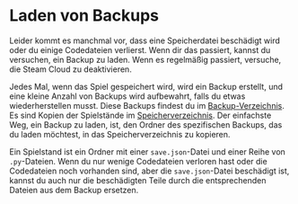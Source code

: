 # Laden von Backups
Leider kommt es manchmal vor, dass eine Speicherdatei beschädigt wird oder du einige Codedateien verlierst. Wenn dir das passiert, kannst du versuchen, ein Backup zu laden. Wenn es regelmäßig passiert, versuche, die Steam Cloud zu deaktivieren.

Jedes Mal, wenn das Spiel gespeichert wird, wird ein Backup erstellt, und eine kleine Anzahl von Backups wird aufbewahrt, falls du etwas wiederherstellen musst.
Diese Backups findest du im [Backup-Verzeichnis](persistent_data_path/Backup). Es sind Kopien der Spielstände im [Speicherverzeichnis](persistent_data_path/Saves).
Der einfachste Weg, ein Backup zu laden, ist, den Ordner des spezifischen Backups, das du laden möchtest, in das Speicherverzeichnis zu kopieren.

Ein Spielstand ist ein Ordner mit einer `save.json`-Datei und einer Reihe von `.py`-Dateien.
Wenn du nur wenige Codedateien verloren hast oder die Codedateien noch vorhanden sind, aber die `save.json`-Datei beschädigt ist, kannst du auch nur die beschädigten Teile durch die entsprechenden Dateien aus dem Backup ersetzen.